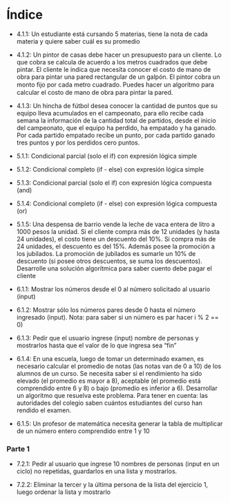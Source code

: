 # Índice

- 4.1.1: Un estudiante está cursando 5 materias, tiene la nota de cada
materia y quiere saber cuál es su promedio

- 4.1.2: Un pintor de casas debe hacer un presupuesto para un cliente. Lo
que cobra se calcula de acuerdo a los metros cuadrados que debe pintar. El
cliente le indica que necesita conocer el costo de mano de obra para pintar una
pared rectangular de un galpón. El pintor cobra un monto ﬁjo por cada metro
cuadrado. Puedes hacer un algoritmo para calcular el costo de mano de obra para
pintar la pared.

- 4.1.3: Un hincha de fútbol desea conocer la cantidad de puntos que su
equipo lleva acumulados en el campeonato, para ello recibe cada semana la
información de la cantidad total de partidos, desde el inicio del campeonato, que
el equipo ha perdido, ha empatado y ha ganado. Por cada partido empatado
recibe un punto, por cada partido ganado tres puntos y por los perdidos cero
puntos.

- 5.1.1: Condicional parcial (solo el if) con expresión lógica simple

- 5.1.2: Condicional completo (if - else) con expresión lógica simple

- 5.1.3: Condicional parcial (solo el if) con expresión lógica compuesta (and)

- 5.1.4: Condicional completo (if - else) con expresión lógica compuesta (or)

- 5.1.5: Una despensa de barrio vende la leche de vaca entera de litro a 1000 pesos la unidad. Si el cliente compra más de 12  unidades (y hasta 24 unidades), el costo tiene un descuento del 10%. Si compra más de 24 unidades, el descuento es del 15%. Además posee la promoción a los jubilados. La promoción de jubilados es sumarle un 10% de descuento (si posee otros descuentos, se suma los descuentos). Desarrolle una solución algorítmica para saber cuento debe pagar el cliente

- 6.1.1: Mostrar los números desde el 0 al número solicitado al usuario (input)

- 6.1.2: Mostrar sólo los números pares desde 0 hasta el número ingresado (input). Nota: para saber si un número es par hacer i % 2 == 0)

- 6.1.3: Pedir que el usuario ingrese (input) nombre de personas y mostrarlos hasta que el valor de lo que ingresa sea “fin”

- 6.1.4: En una escuela, luego de tomar un determinado examen, es necesario calcular el promedio de notas (las notas van de 0 a 10) de los alumnos de un curso. Se necesita saber si el rendimiento ha sido elevado (el promedio es mayor a 8), aceptable (el promedio está comprendido entre 6 y 8) o bajo (promedio es inferior a 6). Desarrollar un algoritmo que resuelva este problema. Para tener en cuenta: las autoridades del colegio saben cuántos estudiantes del curso han rendido el examen.

- 6.1.5: Un profesor de matemática necesita generar la tabla de multiplicar de un número entero comprendido entre 1 y 10

### Parte 1

- 7.2.1: Pedir al usuario que ingrese 10 nombres de personas (input en un ciclo) no repetidas, guardarlos en una lista y mostrarlos. 

- 7.2.2: Eliminar la tercer y la última persona de la lista del ejercicio 1, luego ordenar la lista y mostrarlo

